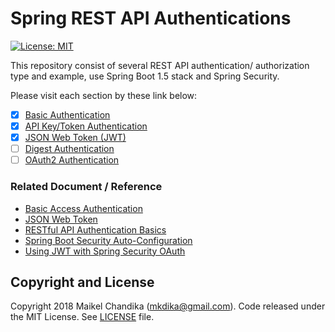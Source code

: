 # Spring REST API Authentications

[![License: MIT](https://img.shields.io/badge/License-MIT-blue.svg)](/LICENSE)

This repository consist of several REST API authentication/ authorization type and example, use Spring Boot 1.5 stack and Spring Security.

Please visit each section by these link below:

- [x] [Basic Authentication](/basic-auth/)
- [x] [API Key/Token Authentication](/apikey-auth/)
- [x] [JSON Web Token (JWT)](/jwt-auth/)
- [ ] [Digest Authentication](/)
- [ ] [OAuth2 Authentication](/)

### Related Document / Reference

- [Basic Access Authentication](https://en.wikipedia.org/wiki/Basic_access_authentication)
- [JSON Web Token](https://en.wikipedia.org/wiki/JSON_Web_Token)
- [RESTful API Authentication Basics](https://blog.restcase.com/restful-api-authentication-basics/)
- [Spring Boot Security Auto-Configuration](https://www.baeldung.com/spring-boot-security-autoconfiguration)
- [Using JWT with Spring Security OAuth](https://www.baeldung.com/spring-security-oauth-jwt)

## Copyright and License

Copyright 2018 Maikel Chandika (mkdika@gmail.com). Code released under the MIT License. See [LICENSE](/LICENSE) file.